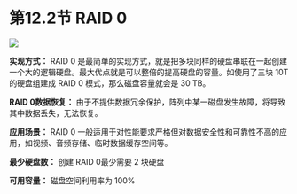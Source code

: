 # 第12.2节 RAID 0

![](../.gitbook/assets/v2-966328e1dc9a4ac98d9f657766f9e90f\_720w.jpg)

**实现方式：** RAID 0 是最简单的实现方式，就是把多块同样的硬盘串联在一起创建一个大的逻辑硬盘。最大优点就是可以整倍的提高硬盘的容量。如使用了三块 10T 的硬盘组建成 RAID 0 模式，那么磁盘容量就会是 30 TB。

**RAID 0数据恢复：** 由于不提供数据冗余保护，阵列中某一磁盘发生故障，将导致其中数据丢失，无法恢复。

**应用场景：** RAID 0 一般适用于对性能要求严格但对数据安全性和可靠性不高的应用，如视频、音频存储、临时数据缓存空间等。

**最少硬盘数：** 创建 RAID 0最少需要 2 块硬盘

**可用容量：** 磁盘空间利用率为 100%
